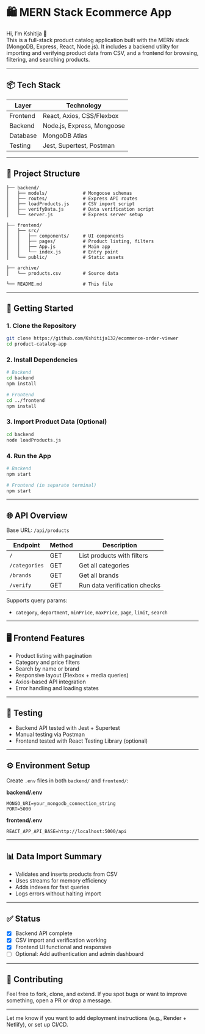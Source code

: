 

# 🛍️ MERN Stack Ecommerce App

Hi, I’m Kshitija 👋  
This is a full-stack product catalog application built with the MERN stack (MongoDB, Express, React, Node.js). It includes a backend utility for importing and verifying product data from CSV, and a frontend for browsing, filtering, and searching products.

---

## 📦 Tech Stack

| Layer      | Technology            |
|------------|------------------------|
| Frontend   | React, Axios, CSS/Flexbox |
| Backend    | Node.js, Express, Mongoose |
| Database   | MongoDB Atlas          |
| Testing    | Jest, Supertest, Postman |

---

## 🧩 Project Structure

```
├── backend/
│   ├── models/             # Mongoose schemas
│   ├── routes/             # Express API routes
│   ├── loadProducts.js     # CSV import script
│   ├── verifyData.js       # Data verification script
│   └── server.js           # Express server setup

├── frontend/
│   ├── src/
│   │   ├── components/     # UI components
│   │   ├── pages/          # Product listing, filters
│   │   ├── App.js          # Main app
│   │   └── index.js        # Entry point
│   └── public/             # Static assets

├── archive/
│   └── products.csv        # Source data

└── README.md               # This file
```

---

## 🚀 Getting Started

### 1. Clone the Repository

```bash
git clone https://github.com/Kshitija132/ecommerce-order-viewer
cd product-catalog-app
```

### 2. Install Dependencies

```bash
# Backend
cd backend
npm install

# Frontend
cd ../frontend
npm install
```

### 3. Import Product Data (Optional)

```bash
cd backend
node loadProducts.js
```

### 4. Run the App

```bash
# Backend
npm start

# Frontend (in separate terminal)
npm start
```

---

## 🌐 API Overview

Base URL: `/api/products`

| Endpoint        | Method | Description                      |
|----------------|--------|----------------------------------|
| `/`            | GET    | List products with filters       |
| `/categories`  | GET    | Get all categories               |
| `/brands`      | GET    | Get all brands                   |
| `/verify`      | GET    | Run data verification checks     |

Supports query params:
- `category`, `department`, `minPrice`, `maxPrice`, `page`, `limit`, `search`

---

## 🖥️ Frontend Features

- Product listing with pagination
- Category and price filters
- Search by name or brand
- Responsive layout (Flexbox + media queries)
- Axios-based API integration
- Error handling and loading states

---

## 🧪 Testing

- Backend API tested with Jest + Supertest
- Manual testing via Postman
- Frontend tested with React Testing Library (optional)

---

## ⚙️ Environment Setup

Create `.env` files in both `backend/` and `frontend/`:

**backend/.env**
```
MONGO_URI=your_mongodb_connection_string
PORT=5000
```

**frontend/.env**
```
REACT_APP_API_BASE=http://localhost:5000/api
```

---

## 📊 Data Import Summary

- Validates and inserts products from CSV
- Uses streams for memory efficiency
- Adds indexes for fast queries
- Logs errors without halting import

---

## ✅ Status

- [x] Backend API complete  
- [x] CSV import and verification working  
- [x] Frontend UI functional and responsive  
- [ ] Optional: Add authentication and admin dashboard

---

## 🤝 Contributing

Feel free to fork, clone, and extend. If you spot bugs or want to improve something, open a PR or drop a message.

---

Let me know if you want to add deployment instructions (e.g., Render + Netlify), or set up CI/CD.
